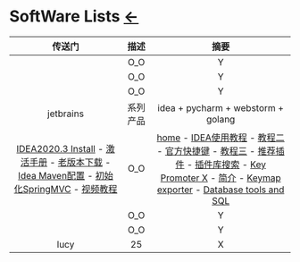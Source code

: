 # SoftWare Lists [←](index.md)

| 传送门 | 描述 | 摘要 |
|:---:|:---:|:---:|
| []() | O_O | Y |
| []() | O_O | Y |
| []() | O_O | Y |
| jetbrains | 系列产品 | idea + pycharm + webstorm + golang |
| [IDEA2020.3 Install](https://www.jetbrains.com/idea/download/#section=windows) - [激活手册](https://tech.souyunku.com/?p=15076) - [老版本下载](https://plugins.jetbrains.com/plugin/9792-key-promoter-x/versions) - [Idea Maven配置](https://blog.csdn.net/qq_32588349/article/details/51461182) - [初始化SpringMVC](https://github.com/guobinhit/intellij-idea-tutorial/blob/master/articles/basic-course/run-maven-springmvc.md) - [视频教程](https://pan.baidu.com/s/1gfeX3hD#list/path=%2F) | O_O | [home](https://www.jetbrains.com/) - [IDEA使用教程](https://mp.weixin.qq.com/s/Ds1iU6ipMgWyaqaOPgP44g) - [教程二](https://www.jianshu.com/p/9c65b7613c30) - [官方快捷键](https://resources.jetbrains.com/storage/products/intellij-idea/docs/IntelliJIDEA_ReferenceCard.pdf?_ga=2.245882828.975693892.1595897653-1549347267.1595210612) - [教程三](https://blog.csdn.net/qq_35246620/article/details/61191375) - [推荐插件](https://mp.weixin.qq.com/s?__biz=MzIzMzgxOTQ5NA==&mid=2247492732&idx=2&sn=99a642148b14071188f0ca70c8658503&chksm=e8fd7875df8af1634c2c32749eada10f4236bf3851bdbe77d3ecc5ab284242b0b45b235609c2&scene=21#wechat_redirect) - [插件库搜索](https://plugins.jetbrains.com/idea) - [Key Promoter X](https://plugins.jetbrains.com/plugin/9792-key-promoter-x/versions) - [简介](https://github.com/sponsors/halirutan) - [Keymap exporter](https://plugins.jetbrains.com/plugin/7066-keymap-exporter) - [Database tools and SQL](https://www.jetbrains.com/help/idea/relational-databases.html) |
| []() | O_O | Y |
| []() | O_O | Y |
| lucy | 25 | X |


